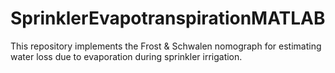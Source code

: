 # SprinklerEvapotranspirationMATLAB
This repository implements the Frost &amp; Schwalen nomograph for estimating water loss due to evaporation during sprinkler irrigation.  
